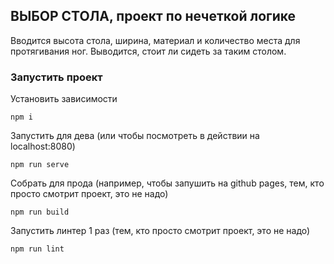 ## ВЫБОР СТОЛА, проект по нечеткой логике

Вводится высота стола, ширина, материал и количество места для протягивания ног. Выводится, стоит ли сидеть за таким столом.

### Запустить проект

Установить зависимости

```
npm i
```

Запустить для дева (или чтобы посмотреть в действии на localhost:8080)

```
npm run serve
```

Собрать для прода (например, чтобы запушить на github pages, тем, кто просто смотрит проект, это не надо)

```
npm run build
```

Запустить линтер 1 раз (тем, кто просто смотрит проект, это не надо)

```
npm run lint
```
